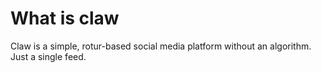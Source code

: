 # What is claw

Claw is a simple, rotur-based social media platform without an algorithm. Just a single feed.
